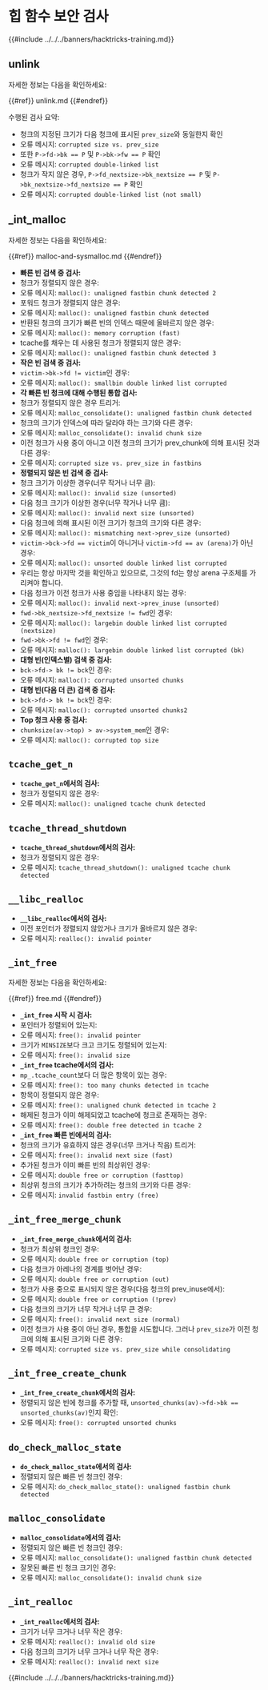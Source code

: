 # 힙 함수 보안 검사

{{#include ../../../banners/hacktricks-training.md}}

## unlink

자세한 정보는 다음을 확인하세요:

{{#ref}}
unlink.md
{{#endref}}

수행된 검사 요약:

- 청크의 지정된 크기가 다음 청크에 표시된 `prev_size`와 동일한지 확인
- 오류 메시지: `corrupted size vs. prev_size`
- 또한 `P->fd->bk == P` 및 `P->bk->fw == P` 확인
- 오류 메시지: `corrupted double-linked list`
- 청크가 작지 않은 경우, `P->fd_nextsize->bk_nextsize == P` 및 `P->bk_nextsize->fd_nextsize == P` 확인
- 오류 메시지: `corrupted double-linked list (not small)`

## \_int_malloc

자세한 정보는 다음을 확인하세요:

{{#ref}}
malloc-and-sysmalloc.md
{{#endref}}

- **빠른 빈 검색 중 검사:**
- 청크가 정렬되지 않은 경우:
- 오류 메시지: `malloc(): unaligned fastbin chunk detected 2`
- 포워드 청크가 정렬되지 않은 경우:
- 오류 메시지: `malloc(): unaligned fastbin chunk detected`
- 반환된 청크의 크기가 빠른 빈의 인덱스 때문에 올바르지 않은 경우:
- 오류 메시지: `malloc(): memory corruption (fast)`
- tcache를 채우는 데 사용된 청크가 정렬되지 않은 경우:
- 오류 메시지: `malloc(): unaligned fastbin chunk detected 3`
- **작은 빈 검색 중 검사:**
- `victim->bk->fd != victim`인 경우:
- 오류 메시지: `malloc(): smallbin double linked list corrupted`
- **각 빠른 빈 청크에 대해 수행된 통합 검사:**
- 청크가 정렬되지 않은 경우 트리거:
- 오류 메시지: `malloc_consolidate(): unaligned fastbin chunk detected`
- 청크의 크기가 인덱스에 따라 달라야 하는 크기와 다른 경우:
- 오류 메시지: `malloc_consolidate(): invalid chunk size`
- 이전 청크가 사용 중이 아니고 이전 청크의 크기가 prev_chunk에 의해 표시된 것과 다른 경우:
- 오류 메시지: `corrupted size vs. prev_size in fastbins`
- **정렬되지 않은 빈 검색 중 검사:**
- 청크 크기가 이상한 경우(너무 작거나 너무 큼):
- 오류 메시지: `malloc(): invalid size (unsorted)`
- 다음 청크 크기가 이상한 경우(너무 작거나 너무 큼):
- 오류 메시지: `malloc(): invalid next size (unsorted)`
- 다음 청크에 의해 표시된 이전 크기가 청크의 크기와 다른 경우:
- 오류 메시지: `malloc(): mismatching next->prev_size (unsorted)`
- `victim->bck->fd == victim`이 아니거나 `victim->fd == av (arena)`가 아닌 경우:
- 오류 메시지: `malloc(): unsorted double linked list corrupted`
- 우리는 항상 마지막 것을 확인하고 있으므로, 그것의 fd는 항상 arena 구조체를 가리켜야 합니다.
- 다음 청크가 이전 청크가 사용 중임을 나타내지 않는 경우:
- 오류 메시지: `malloc(): invalid next->prev_inuse (unsorted)`
- `fwd->bk_nextsize->fd_nextsize != fwd`인 경우:
- 오류 메시지: `malloc(): largebin double linked list corrupted (nextsize)`
- `fwd->bk->fd != fwd`인 경우:
- 오류 메시지: `malloc(): largebin double linked list corrupted (bk)`
- **대형 빈(인덱스별) 검색 중 검사:**
- `bck->fd-> bk != bck`인 경우:
- 오류 메시지: `malloc(): corrupted unsorted chunks`
- **대형 빈(다음 더 큰) 검색 중 검사:**
- `bck->fd-> bk != bck`인 경우:
- 오류 메시지: `malloc(): corrupted unsorted chunks2`
- **Top 청크 사용 중 검사:**
- `chunksize(av->top) > av->system_mem`인 경우:
- 오류 메시지: `malloc(): corrupted top size`

## `tcache_get_n`

- **`tcache_get_n`에서의 검사:**
- 청크가 정렬되지 않은 경우:
- 오류 메시지: `malloc(): unaligned tcache chunk detected`

## `tcache_thread_shutdown`

- **`tcache_thread_shutdown`에서의 검사:**
- 청크가 정렬되지 않은 경우:
- 오류 메시지: `tcache_thread_shutdown(): unaligned tcache chunk detected`

## `__libc_realloc`

- **`__libc_realloc`에서의 검사:**
- 이전 포인터가 정렬되지 않았거나 크기가 올바르지 않은 경우:
- 오류 메시지: `realloc(): invalid pointer`

## `_int_free`

자세한 정보는 다음을 확인하세요:

{{#ref}}
free.md
{{#endref}}

- **`_int_free` 시작 시 검사:**
- 포인터가 정렬되어 있는지:
- 오류 메시지: `free(): invalid pointer`
- 크기가 `MINSIZE`보다 크고 크기도 정렬되어 있는지:
- 오류 메시지: `free(): invalid size`
- **`_int_free` tcache에서의 검사:**
- `mp_.tcache_count`보다 더 많은 항목이 있는 경우:
- 오류 메시지: `free(): too many chunks detected in tcache`
- 항목이 정렬되지 않은 경우:
- 오류 메시지: `free(): unaligned chunk detected in tcache 2`
- 해제된 청크가 이미 해제되었고 tcache에 청크로 존재하는 경우:
- 오류 메시지: `free(): double free detected in tcache 2`
- **`_int_free` 빠른 빈에서의 검사:**
- 청크의 크기가 유효하지 않은 경우(너무 크거나 작음) 트리거:
- 오류 메시지: `free(): invalid next size (fast)`
- 추가된 청크가 이미 빠른 빈의 최상위인 경우:
- 오류 메시지: `double free or corruption (fasttop)`
- 최상위 청크의 크기가 추가하려는 청크의 크기와 다른 경우:
- 오류 메시지: `invalid fastbin entry (free)`

## **`_int_free_merge_chunk`**

- **`_int_free_merge_chunk`에서의 검사:**
- 청크가 최상위 청크인 경우:
- 오류 메시지: `double free or corruption (top)`
- 다음 청크가 아레나의 경계를 벗어난 경우:
- 오류 메시지: `double free or corruption (out)`
- 청크가 사용 중으로 표시되지 않은 경우(다음 청크의 prev_inuse에서):
- 오류 메시지: `double free or corruption (!prev)`
- 다음 청크의 크기가 너무 작거나 너무 큰 경우:
- 오류 메시지: `free(): invalid next size (normal)`
- 이전 청크가 사용 중이 아닌 경우, 통합을 시도합니다. 그러나 `prev_size`가 이전 청크에 의해 표시된 크기와 다른 경우:
- 오류 메시지: `corrupted size vs. prev_size while consolidating`

## **`_int_free_create_chunk`**

- **`_int_free_create_chunk`에서의 검사:**
- 정렬되지 않은 빈에 청크를 추가할 때, `unsorted_chunks(av)->fd->bk == unsorted_chunks(av)`인지 확인:
- 오류 메시지: `free(): corrupted unsorted chunks`

## `do_check_malloc_state`

- **`do_check_malloc_state`에서의 검사:**
- 정렬되지 않은 빠른 빈 청크인 경우:
- 오류 메시지: `do_check_malloc_state(): unaligned fastbin chunk detected`

## `malloc_consolidate`

- **`malloc_consolidate`에서의 검사:**
- 정렬되지 않은 빠른 빈 청크인 경우:
- 오류 메시지: `malloc_consolidate(): unaligned fastbin chunk detected`
- 잘못된 빠른 빈 청크 크기인 경우:
- 오류 메시지: `malloc_consolidate(): invalid chunk size`

## `_int_realloc`

- **`_int_realloc`에서의 검사:**
- 크기가 너무 크거나 너무 작은 경우:
- 오류 메시지: `realloc(): invalid old size`
- 다음 청크의 크기가 너무 크거나 너무 작은 경우:
- 오류 메시지: `realloc(): invalid next size`

{{#include ../../../banners/hacktricks-training.md}}
